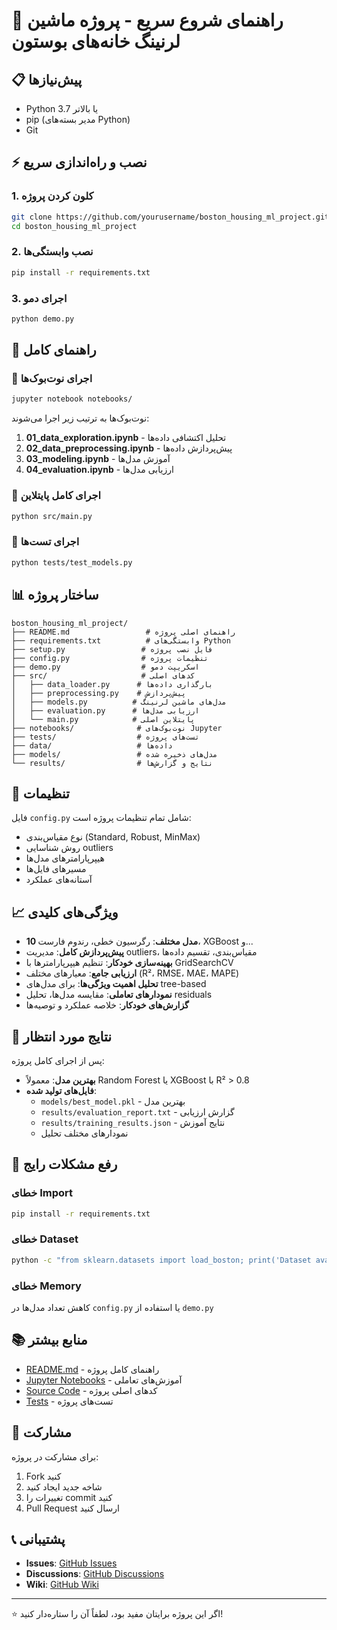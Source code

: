 # 🚀 راهنمای شروع سریع - پروژه ماشین لرنینگ خانه‌های بوستون

## 📋 پیش‌نیازها

- Python 3.7 یا بالاتر
- pip (مدیر بسته‌های Python)
- Git

## ⚡ نصب و راه‌اندازی سریع

### 1. کلون کردن پروژه
```bash
git clone https://github.com/yourusername/boston_housing_ml_project.git
cd boston_housing_ml_project
```

### 2. نصب وابستگی‌ها
```bash
pip install -r requirements.txt
```

### 3. اجرای دمو
```bash
python demo.py
```

## 📖 راهنمای کامل

### 🎯 اجرای نوت‌بوک‌ها
```bash
jupyter notebook notebooks/
```

نوت‌بوک‌ها به ترتیب زیر اجرا می‌شوند:

1. **01_data_exploration.ipynb** - تحلیل اکتشافی داده‌ها
2. **02_data_preprocessing.ipynb** - پیش‌پردازش داده‌ها
3. **03_modeling.ipynb** - آموزش مدل‌ها
4. **04_evaluation.ipynb** - ارزیابی مدل‌ها

### 🤖 اجرای کامل پایتلاین
```bash
python src/main.py
```

### 🧪 اجرای تست‌ها
```bash
python tests/test_models.py
```

## 📊 ساختار پروژه

```
boston_housing_ml_project/
├── README.md                 # راهنمای اصلی پروژه
├── requirements.txt          # وابستگی‌های Python
├── setup.py                 # فایل نصب پروژه
├── config.py                # تنظیمات پروژه
├── demo.py                  # اسکریپت دمو
├── src/                     # کدهای اصلی
│   ├── data_loader.py      # بارگذاری داده‌ها
│   ├── preprocessing.py    # پیش‌پردازش
│   ├── models.py          # مدل‌های ماشین لرنینگ
│   ├── evaluation.py      # ارزیابی مدل‌ها
│   └── main.py            # پایتلاین اصلی
├── notebooks/              # نوت‌بوک‌های Jupyter
├── tests/                  # تست‌های پروژه
├── data/                   # داده‌ها
├── models/                 # مدل‌های ذخیره شده
└── results/                # نتایج و گزارش‌ها
```

## 🔧 تنظیمات

فایل `config.py` شامل تمام تنظیمات پروژه است:

- نوع مقیاس‌بندی (Standard, Robust, MinMax)
- روش شناسایی outliers
- هیپرپارامترهای مدل‌ها
- مسیرهای فایل‌ها
- آستانه‌های عملکرد

## 📈 ویژگی‌های کلیدی

- **10 مدل مختلف**: رگرسیون خطی، رندوم فارست، XGBoost و...
- **پیش‌پردازش کامل**: مدیریت outliers، مقیاس‌بندی، تقسیم داده‌ها
- **بهینه‌سازی خودکار**: تنظیم هیپرپارامترها با GridSearchCV
- **ارزیابی جامع**: معیارهای مختلف (R²، RMSE، MAE، MAPE)
- **تحلیل اهمیت ویژگی‌ها**: برای مدل‌های tree-based
- **نمودارهای تعاملی**: مقایسه مدل‌ها، تحلیل residuals
- **گزارش‌های خودکار**: خلاصه عملکرد و توصیه‌ها

## 🎯 نتایج مورد انتظار

پس از اجرای کامل پروژه:

- **بهترین مدل**: معمولاً Random Forest یا XGBoost با R² > 0.8
- **فایل‌های تولید شده**:
  - `models/best_model.pkl` - بهترین مدل
  - `results/evaluation_report.txt` - گزارش ارزیابی
  - `results/training_results.json` - نتایج آموزش
  - نمودارهای مختلف تحلیل

## 🚨 رفع مشکلات رایج

### خطای Import
```bash
pip install -r requirements.txt
```

### خطای Dataset
```bash
python -c "from sklearn.datasets import load_boston; print('Dataset available')"
```

### خطای Memory
کاهش تعداد مدل‌ها در `config.py` یا استفاده از `demo.py`

## 📚 منابع بیشتر

- [README.md](README.md) - راهنمای کامل پروژه
- [Jupyter Notebooks](notebooks/) - آموزش‌های تعاملی
- [Source Code](src/) - کدهای اصلی پروژه
- [Tests](tests/) - تست‌های پروژه

## 🤝 مشارکت

برای مشارکت در پروژه:

1. Fork کنید
2. شاخه جدید ایجاد کنید
3. تغییرات را commit کنید
4. Pull Request ارسال کنید

## 📞 پشتیبانی

- **Issues**: [GitHub Issues](https://github.com/yourusername/boston_housing_ml_project/issues)
- **Discussions**: [GitHub Discussions](https://github.com/yourusername/boston_housing_ml_project/discussions)
- **Wiki**: [GitHub Wiki](https://github.com/yourusername/boston_housing_ml_project/wiki)

---

⭐ اگر این پروژه برایتان مفید بود، لطفاً آن را ستاره‌دار کنید!
